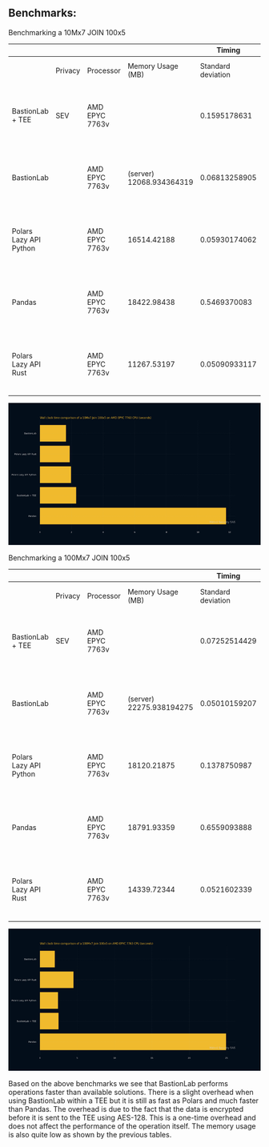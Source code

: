 ## Benchmarks:

Benchmarking a 10Mx7 JOIN 100x5

|                        |         |                |                          | Timing             |                    |                                  |            |                              |
| ---------------------- | ------- | -------------- | ------------------------ | ------------------ | ------------------ | -------------------------------- | ---------- | ---------------------------- |
|                        | Privacy | Processor      | Memory Usage (MB)        | Standard deviation | Mean               | Dataset size                     | Operation  | Total Runs (Same Parameters) |
| BastionLab + TEE       | SEV     | AMD EPYC 7763v |                          | 0.1595178631       | 2.29914955550002 s | 10M x 7 (LHS) JOIN 100 x 5 (RHS) | INNER JOIN | 10                           |
| BastionLab             |         | AMD EPYC 7763v | (server) 12068.934364319 | 0.06813258905      | 1.64691811350021 s | 10M x 7 (LHS) JOIN 100 x 5 (RHS) | INNER JOIN | 10                           |
| Polars Lazy API Python |         | AMD EPYC 7763v | 16514.42188              | 0.05930174062      | 1.97007920599935 s | 10M x 7 (LHS) JOIN 100 x 5 (RHS) | INNER JOIN | 10                           |
| Pandas                 |         | AMD EPYC 7763v | 18422.98438              | 0.5469370083       | 11.7801000856994 s | 10M x 7 (LHS) JOIN 100 x 5 (RHS) | INNER JOIN | 10                           |
| Polars Lazy API Rust   |         | AMD EPYC 7763v | 11267.53197              | 0.05090933117      | 1.884 s            | 10M x 7 (LHS) JOIN 100 x 5 (RHS) | INNER JOIN | 10                           |


![](../../../assets/benchmark_amd_epyc_7763.png)

Benchmarking a 100Mx7 JOIN 100x5

|                        |         |                |                          | Timing             |                          |                                   |            |                              |       |        |
| ---------------------- | ------- | -------------- | ------------------------ | ------------------ | ------------------------ | --------------------------------- | ---------- | ---------------------------- | ----- | ------ |
|                        | Privacy | Processor      | Memory Usage (MB)        | Standard deviation | Mean                     | Dataset size                      | Operation  | Total Runs (Same Parameters) | Cores | Memory |
| BastionLab + TEE       | SEV     | AMD EPYC 7763v |                          | 0.07252514429      | 2.49139318740003 s       | 100M x 7 (LHS) JOIN 100 x 5 (RHS) | INNER JOIN | 10                           | 16    | 64 GB  |
| BastionLab             |         | AMD EPYC 7763v | (server) 22275.938194275 | 0.05010159207      | 1.99522447080016719000 s | 100M x 7 (LHS) JOIN 100 x 5 (RHS) | INNER JOIN | 10                           | 16    | 64 GB  |
| Polars Lazy API Python |         | AMD EPYC 7763v | 18120.21875              | 0.1378750987       | 2.433741233200635 s      | 100M x 7 (LHS) JOIN 100 x 5 (RHS) | INNER JOIN | 10                           | 16    | 64 GB  |
| Pandas                 |         | AMD EPYC 7763v | 18791.93359              | 0.6559093888       | 24.9457095852005 s       | 100M x 7 (LHS) JOIN 100 x 5 (RHS) | INNER JOIN | 10                           | 16    | 64 GB  |
| Polars Lazy API Rust   |         | AMD EPYC 7763v | 14339.72344              | 0.0521602339       | 4.507 s                  | 100M x 7 (LHS) JOIN 100 x 5 (RHS) | INNER JOIN | 10                           | 16    | 64 GB  |


![](../../../assets/benchmark_amd_epyc_7763_2.png)

Based on the above benchmarks we see that BastionLab performs operations faster than available solutions. There is a slight overhead when using BastionLab within a TEE but it is still as fast as Polars and much faster than Pandas. The overhead is due to the fact that the data is encrypted before it is sent to the TEE using AES-128. This is a one-time overhead and does not affect the performance of the operation itself. The memory usage is also quite low as shown by the previous tables. 